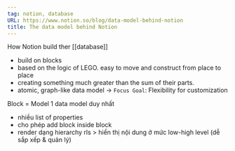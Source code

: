 ```yaml
---
tag: notion, database
URL: https://www.notion.so/blog/data-model-behind-notion
title: The data model behind Notion
---
```


How Notion build ther [[database]]
- build on blocks
- based on the logic of LEGO. easy to move and construct from place to place
- creating something much greater than the sum of their parts.
- atomic, graph-like data model
-> `Focus Goal`: Flexibility for customization


Block = Model
1 data model duy nhất
- nhiều list of properties
- cho phép add block inside block
- render dạng hierarchy rls > hiển thị nội dung ở mức low-high level (dễ sắp xếp & quản lý)



